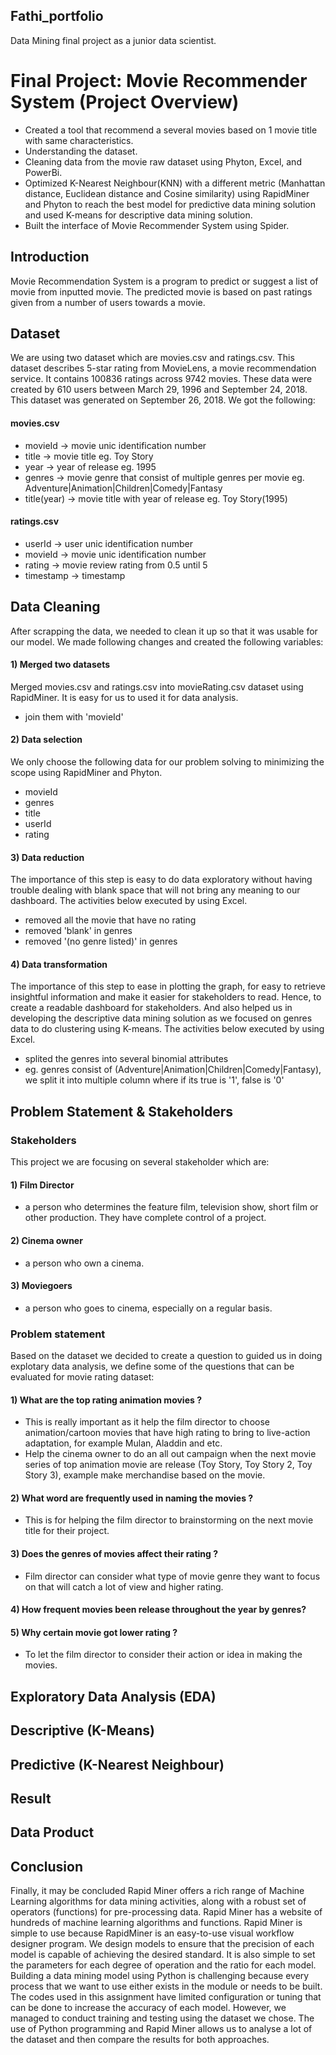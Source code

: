 ## Fathi_portfolio
Data Mining final project as a junior data scientist.

# Final Project: Movie Recommender System (Project Overview)
* Created a tool that recommend a several movies based on 1 movie title with same characteristics. 
* Understanding the dataset.
* Cleaning data from the movie raw dataset using Phyton, Excel, and PowerBi.
* Optimized K-Nearest Neighbour(KNN) with a different metric (Manhattan distance, Euclidean distance and Cosine similarity) using RapidMiner and Phyton to reach the best model for  predictive data mining solution and used K-means for descriptive data mining solution. 
* Built the interface of Movie Recommender System using Spider.

## Introduction
Movie Recommendation System is a program to predict or suggest a list of movie from inputted movie. The predicted movie is based on past ratings given from a number of users towards a movie.

## Dataset 
We are using two dataset which are movies.csv and ratings.csv. This dataset describes 5-star rating from MovieLens, a movie recommendation service. It contains 100836 ratings across 9742 movies. These data were created by 610 users between March 29, 1996 and September 24, 2018. This dataset was generated on September 26, 2018. We got the following: 
#### movies.csv
* movieId     -> movie unic identification number 
* title       -> movie title eg. Toy Story
* year        -> year of release eg. 1995
* genres      -> movie genre that consist of multiple genres per movie eg. Adventure|Animation|Children|Comedy|Fantasy
* title(year) -> movie title with year of release eg. Toy Story(1995)

#### ratings.csv
* userId    -> user unic identification number
* movieId   -> movie unic identification number
* rating    -> movie review rating from 0.5 until 5
* timestamp -> timestamp

## Data Cleaning 
After scrapping the data, we needed to clean it up so that it was usable for our model. We made following changes and created the following variables:

#### 1) Merged two datasets 
Merged movies.csv and ratings.csv into movieRating.csv dataset using RapidMiner. It is easy for us to used it for data analysis.
* join them with 'movieId'

#### 2) Data selection
We only choose the following data for our problem solving to minimizing the scope using RapidMiner and Phyton.
* movieId
* genres
* title
* userId
* rating

#### 3) Data reduction 
The importance of this step is easy to do data exploratory without having trouble dealing with blank space that will not bring any meaning to our dashboard. The activities below executed by using Excel.
* removed all the movie that have no rating 
* removed 'blank' in genres
* removed '(no genre listed)' in genres

#### 4) Data transformation 
The importance of this step to ease in plotting the graph, for easy to retrieve insightful information and make it easier for stakeholders to read. Hence, to create a readable dashboard for stakeholders. And also helped us in developing the descriptive data mining solution as we focused on genres data to do clustering using K-means. The activities below executed by using Excel.
* splited the genres into several binomial attributes 
* eg. genres consist of (Adventure|Animation|Children|Comedy|Fantasy), we split it into multiple column where if its true is '1', false is '0'

## Problem Statement & Stakeholders 
### Stakeholders
This project we are focusing on several stakeholder which are:
#### 1) Film Director 
* a person who determines the feature film, television show, short film or other production. They have complete control of a project.
#### 2) Cinema owner 
* a person who own a cinema.
#### 3) Moviegoers 
* a person who goes to cinema, especially on a regular basis.

### Problem statement
Based on the dataset we decided to create a question to guided us in doing explotary data analysis, we define some of the questions that can be evaluated for movie rating dataset:
#### 1) What are the top rating animation movies ?
* This is really important as it help the film director to choose animation/cartoon movies that have high rating to bring to live-action adaptation, for example Mulan, Aladdin and etc.
* Help the cinema owner to do an all out campaign when the next movie series of top animation movie are release (Toy Story, Toy Story 2, Toy Story 3), example make merchandise based on the movie. 
#### 2) What word are frequently used in naming the movies ?
* This is for helping the film director to brainstorming on the next movie title for their project.
#### 3) Does the genres of movies affect their rating ?
* Film director can consider what type of movie genre they want to focus on that will catch a lot of view and higher rating. 
#### 4) How frequent movies been release throughout the year by genres?
#### 5) Why certain movie got lower rating ?
* To let the film director to consider their action or idea in making the movies.

## Exploratory Data Analysis (EDA)

## Descriptive (K-Means)

## Predictive (K-Nearest Neighbour)

## Result 

## Data Product

## Conclusion 
Finally, it may be concluded Rapid Miner offers a rich range of Machine Learning algorithms for data mining activities, along with a robust set of operators (functions) for pre-processing data. Rapid Miner has a website of hundreds of machine learning algorithms and functions. Rapid Miner is simple to use because RapidMiner is an easy-to-use visual workflow designer program. We design models to ensure that the precision of each model is capable of achieving the desired standard. It is also simple to set the parameters for each degree of operation and the ratio for each model. 
Building a data mining model using Python is challenging because every process that we want to use either exists in the module or needs to be built. The codes used in this assignment have limited configuration or tuning that can be done to increase the accuracy of each model. However, we managed to conduct training and testing using the dataset we chose. The use of Python programming and Rapid Miner allows us to analyse a lot of the dataset and then compare the results for both approaches.





